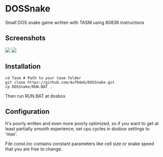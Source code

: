 # DOSSnake
Small DOS snake game written with TASM using 80836 instructions

## Screenshots
<img src='https://i.ibb.co/Bzrsk0D/Screenshot-from-2020-05-06-10-40-16.png'>
<img src='https://i.ibb.co/qswnP8H/Screenshot-from-2020-05-06-10-41-34.png'>

## Installation
    cd Tasm # Path to your tasm folder
    git clone https://github.com/4uf04eG/DOSSnake.git
    cp DOSSnake/RUN.BAT .
    
   Then run RUN.BAT at dosbox
## Configuration
It's poorly written and even more poorly optimized, 
so if you want to get at least partially smooth experience, set cpu cycles in dosbox settings to 'max'.

File const.inc contains constant parameters like cell size or snake speed that you are free to change.
